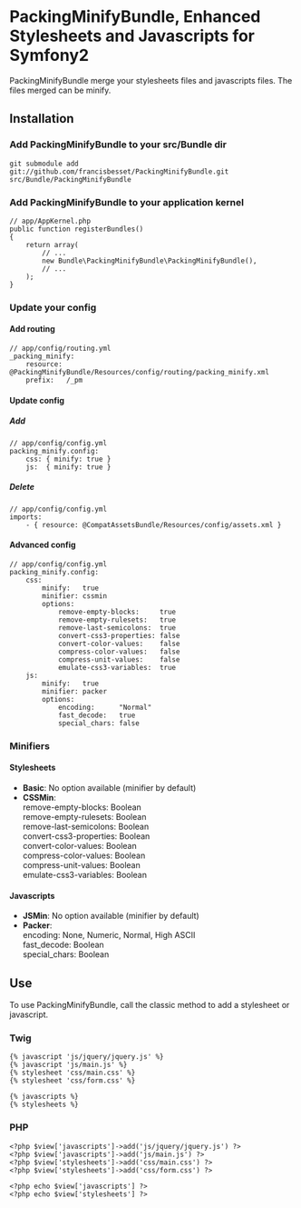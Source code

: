 PackingMinifyBundle, Enhanced Stylesheets and Javascripts for Symfony2
=================================================================

PackingMinifyBundle merge your stylesheets files and javascripts files.
The files merged can be minify.

## Installation

### Add PackingMinifyBundle to your src/Bundle dir

    git submodule add git://github.com/francisbesset/PackingMinifyBundle.git src/Bundle/PackingMinifyBundle

### Add PackingMinifyBundle to your application kernel

    // app/AppKernel.php
    public function registerBundles()
    {
        return array(
            // ...
            new Bundle\PackingMinifyBundle\PackingMinifyBundle(),
            // ...
        );
    }

### Update your config

#### Add routing

    // app/config/routing.yml
    _packing_minify:
        resource: @PackingMinifyBundle/Resources/config/routing/packing_minify.xml
        prefix:   /_pm

#### Update config

##### Add
    // app/config/config.yml
    packing_minify.config:
        css: { minify: true }
        js:  { minify: true }

##### Delete
    // app/config/config.yml
    imports:
        - { resource: @CompatAssetsBundle/Resources/config/assets.xml }

#### Advanced config

    // app/config/config.yml
    packing_minify.config:
        css:
            minify:   true
            minifier: cssmin
            options:
                remove-empty-blocks:     true
                remove-empty-rulesets:   true
                remove-last-semicolons:  true
                convert-css3-properties: false
                convert-color-values:    false
                compress-color-values:   false
                compress-unit-values:    false
                emulate-css3-variables:  true
        js:
            minify:   true
            minifier: packer
            options:
                encoding:      "Normal"
                fast_decode:   true
                special_chars: false

### Minifiers

#### Stylesheets

* **Basic**: No option available (minifier by default)  
* **CSSMin**:  
 remove-empty-blocks:     Boolean  
 remove-empty-rulesets:   Boolean  
 remove-last-semicolons:  Boolean  
 convert-css3-properties: Boolean  
 convert-color-values:    Boolean  
 compress-color-values:   Boolean  
 compress-unit-values:    Boolean  
 emulate-css3-variables:  Boolean  

#### Javascripts

* **JSMin**: No option available (minifier by default)  
* **Packer**:  
 encoding:      None, Numeric, Normal, High ASCII  
 fast_decode:   Boolean  
 special_chars: Boolean

## Use

To use PackingMinifyBundle, call the classic method to add a stylesheet or javascript.

### Twig

    {% javascript 'js/jquery/jquery.js' %}
    {% javascript 'js/main.js' %}
    {% stylesheet 'css/main.css' %}
    {% stylesheet 'css/form.css' %}
    
    {% javascripts %}
    {% stylesheets %}

### PHP

    <?php $view['javascripts']->add('js/jquery/jquery.js') ?>
    <?php $view['javascripts']->add('js/main.js') ?>
    <?php $view['stylesheets']->add('css/main.css') ?>
    <?php $view['stylesheets']->add('css/form.css') ?>
    
    <?php echo $view['javascripts'] ?>
    <?php echo $view['stylesheets'] ?>
